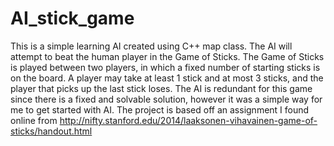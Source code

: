 # AI_stick_game 

This is a simple learning AI created using C++ map class. 
The AI will attempt to beat the human player in the Game of Sticks. 
The Game of Sticks is played between two players, in which 
a fixed number of starting sticks is on the board. A player
may take at least 1 stick and at most 3 sticks, and the player
that picks up the last stick loses. 
The AI is redundant for this game since there is a fixed 
and solvable solution, however it was a simple way for me 
to get started with AI. The project is based off an 
assignment I found online from 
http://nifty.stanford.edu/2014/laaksonen-vihavainen-game-of-sticks/handout.html
